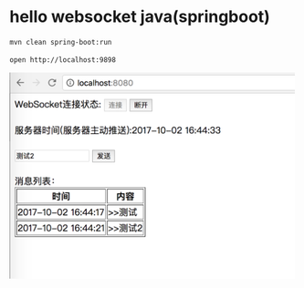 # hello websocket java(springboot)

```bash
mvn clean spring-boot:run
```

```bash
open http://localhost:9898
```

<!-- MD033 -->
<img src="test.png" style="width:500px;" />
